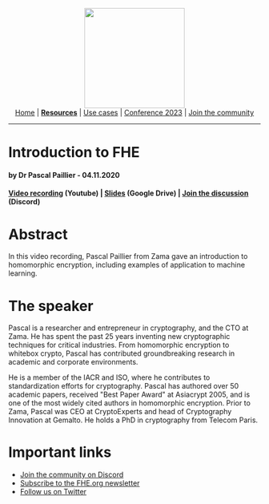 <!-- Main header navigation -->
<p align="center">
  <img width="200" src="https://user-images.githubusercontent.com/5758427/180978488-db825482-5a58-4c7c-9589-c494a6f0be04.png"><br/>
  <a href="https://fhe-org.github.io">Home</a> | <a href="https://fhe-org.github.io/resources"><b>Resources</b></a> | <a href="https://fhe-org.github.io/resources/use-cases">Use cases</a> | <a href="https://fhe-org.github.io/conferences/conference-2023/home">Conference 2023</a> | <a href="https://fhe-org.github.io/community">Join the community</a>
</p>
<hr/>
<!-- /Main header navigation -->

# Introduction to FHE
#### by Dr Pascal Paillier - 04.11.2020

#### <a href="https://www.youtube.com/watch?v=umqz7kKWxyw">Video recording</a> (Youtube) | <a href="https://drive.google.com/file/d/10k2RUFYtRjVXjYZ8AAdPOt98HxAXambV/view">Slides</a> (Google Drive) | <a href="https://discord.fhe.org">Join the discussion</a> (Discord)

# Abstract
In this video recording, Pascal Paillier from Zama gave an introduction to homomorphic encryption, including examples of application to machine learning.

# The speaker
Pascal is a researcher and entrepreneur in cryptography, and the CTO at Zama. He has spent the past 25 years inventing new cryptographic techniques for critical industries. From homomorphic encryption to whitebox crypto, Pascal has contributed groundbreaking research in academic and corporate environments.

He is a member of the IACR and ISO, where he contributes to standardization efforts for cryptography. Pascal has authored over 50 academic papers, received "Best Paper Award" at Asiacrypt 2005, and is one of the most widely cited authors in homomorphic encryption. Prior to Zama, Pascal was CEO at CryptoExperts and head of Cryptography Innovation at Gemalto. He holds a PhD in cryptography from Telecom Paris.

# Important links
- <a href="https://discord.fhe.org">Join the community on Discord</a>
- <a href="https://fheorg.substack.com">Subscribe to the FHE.org newsletter</a>
- <a href="https://twitter.com/fhe_org">Follow us on Twitter</a>

